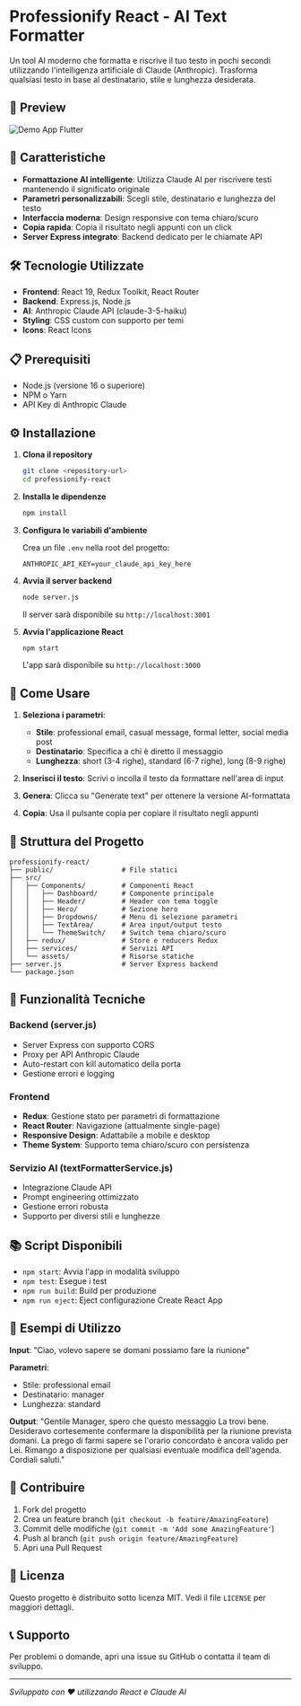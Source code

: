 # Professionify React - AI Text Formatter

Un tool AI moderno che formatta e riscrive il tuo testo in pochi secondi utilizzando l'intelligenza artificiale di Claude (Anthropic). Trasforma qualsiasi testo in base al destinatario, stile e lunghezza desiderata.

## 🚀 Preview
![Demo App Flutter](https://i.ibb.co/NdKy4sXS/Professionify-Gif.gif)

## 🚀 Caratteristiche

- **Formattazione AI intelligente**: Utilizza Claude AI per riscrivere testi mantenendo il significato originale
- **Parametri personalizzabili**: Scegli stile, destinatario e lunghezza del testo
- **Interfaccia moderna**: Design responsive con tema chiaro/scuro
- **Copia rapida**: Copia il risultato negli appunti con un click
- **Server Express integrato**: Backend dedicato per le chiamate API

## 🛠️ Tecnologie Utilizzate

- **Frontend**: React 19, Redux Toolkit, React Router
- **Backend**: Express.js, Node.js
- **AI**: Anthropic Claude API (claude-3-5-haiku)
- **Styling**: CSS custom con supporto per temi
- **Icons**: React Icons

## 📋 Prerequisiti

- Node.js (versione 16 o superiore)
- NPM o Yarn
- API Key di Anthropic Claude

## ⚙️ Installazione

1. **Clona il repository**
   ```bash
   git clone <repository-url>
   cd professionify-react
   ```

2. **Installa le dipendenze**
   ```bash
   npm install
   ```

3. **Configura le variabili d'ambiente**
   
   Crea un file `.env` nella root del progetto:
   ```env
   ANTHROPIC_API_KEY=your_claude_api_key_here
   ```

4. **Avvia il server backend**
   ```bash
   node server.js
   ```
   Il server sarà disponibile su `http://localhost:3001`

5. **Avvia l'applicazione React**
   ```bash
   npm start
   ```
   L'app sarà disponibile su `http://localhost:3000`

## 🎯 Come Usare

1. **Seleziona i parametri**:
   - **Stile**: professional email, casual message, formal letter, social media post
   - **Destinatario**: Specifica a chi è diretto il messaggio
   - **Lunghezza**: short (3-4 righe), standard (6-7 righe), long (8-9 righe)

2. **Inserisci il testo**: Scrivi o incolla il testo da formattare nell'area di input

3. **Genera**: Clicca su "Generate text" per ottenere la versione AI-formattata

4. **Copia**: Usa il pulsante copia per copiare il risultato negli appunti

## 📁 Struttura del Progetto

```
professionify-react/
├── public/                 # File statici
├── src/
│   ├── Components/         # Componenti React
│   │   ├── Dashboard/      # Componente principale
│   │   ├── Header/         # Header con tema toggle
│   │   ├── Hero/           # Sezione hero
│   │   ├── Dropdowns/      # Menu di selezione parametri
│   │   ├── TextArea/       # Area input/output testo
│   │   └── ThemeSwitch/    # Switch tema chiaro/scuro
│   ├── redux/              # Store e reducers Redux
│   ├── services/           # Servizi API
│   └── assets/             # Risorse statiche
├── server.js               # Server Express backend
└── package.json
```

## 🔧 Funzionalità Tecniche

### Backend (server.js)
- Server Express con supporto CORS
- Proxy per API Anthropic Claude
- Auto-restart con kill automatico della porta
- Gestione errori e logging

### Frontend
- **Redux**: Gestione stato per parametri di formattazione
- **React Router**: Navigazione (attualmente single-page)
- **Responsive Design**: Adattabile a mobile e desktop
- **Theme System**: Supporto tema chiaro/scuro con persistenza

### Servizio AI (textFormatterService.js)
- Integrazione Claude API
- Prompt engineering ottimizzato
- Gestione errori robusta
- Supporto per diversi stili e lunghezze

## 📚 Script Disponibili

- `npm start`: Avvia l'app in modalità sviluppo
- `npm test`: Esegue i test
- `npm run build`: Build per produzione
- `npm run eject`: Eject configurazione Create React App

## 🌟 Esempi di Utilizzo

**Input**: "Ciao, volevo sapere se domani possiamo fare la riunione"

**Parametri**: 
- Stile: professional email
- Destinatario: manager
- Lunghezza: standard

**Output**: "Gentile Manager, spero che questo messaggio La trovi bene. Desideravo cortesemente confermare la disponibilità per la riunione prevista domani. La prego di farmi sapere se l'orario concordato è ancora valido per Lei. Rimango a disposizione per qualsiasi eventuale modifica dell'agenda. Cordiali saluti."

## 🤝 Contribuire

1. Fork del progetto
2. Crea un feature branch (`git checkout -b feature/AmazingFeature`)
3. Commit delle modifiche (`git commit -m 'Add some AmazingFeature'`)
4. Push al branch (`git push origin feature/AmazingFeature`)
5. Apri una Pull Request

## 📄 Licenza

Questo progetto è distribuito sotto licenza MIT. Vedi il file `LICENSE` per maggiori dettagli.

## 📞 Supporto

Per problemi o domande, apri una issue su GitHub o contatta il team di sviluppo.

---

*Sviluppato con ❤️ utilizzando React e Claude AI*
